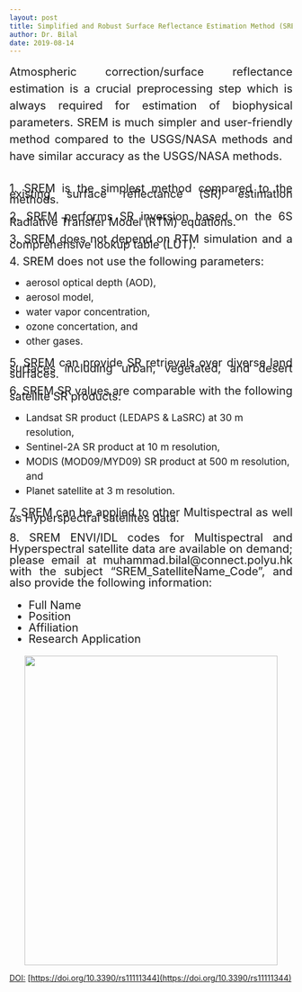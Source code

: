 ```yaml
---
layout: post
title: Simplified and Robust Surface Reflectance Estimation Method (SREM)
author: Dr. Bilal
date: 2019-08-14
---
```


<div style="text-align:justify;line-height:1.5; font-size:15pt">Atmospheric correction/surface reflectance estimation is a crucial preprocessing step which is always required for estimation of biophysical parameters. SREM is much simpler and user-friendly method compared to the USGS/NASA methods and have similar accuracy as the USGS/NASA methods.</div>

<br>
<p style="text-align:justify;line-height:0.5; font-size:15pt">
1. SREM is the simplest method compared to the existing surface reflectance (SR) estimation methods. 
</p>

<p style="text-align:justify;line-height:0.5; font-size:15pt">
2. SREM performs SR inversion based on the 6S Radiative Transfer Model (RTM) equations.
  </p>

<p style="text-align:justify;line-height:0.5; font-size:15pt">
3. SREM does not depend on RTM simulation and a comprehensive lookup table (LUT).
  </p>

<p style="text-align:justify;line-height:0.5; font-size:15pt">
4. SREM does not use the following parameters:
 </p>

<ul style="list-style-type:disc;line-height:1.5; font-size:13pt">
	<li>aerosol optical depth (AOD),</li>
    <li>aerosol model,</li>
    <li>water vapor concentration,</li>
    <li>ozone concertation, and</li>
    <li>other gases.</li>
 </ul>
 
<p style="text-align:justify;line-height:0.5; font-size:15pt">
5. SREM can provide SR retrievals over diverse land surfaces including urban, vegetated, and desert surfaces.
</p>
  
<p style="text-align:justify;line-height:0.5; font-size:15pt">
6. SREM SR values are comparable with the following satellite SR products:
</p>

<ul style="list-style-type:disc;line-height:1.5; font-size:13pt">
      <li>Landsat SR product (LEDAPS & LaSRC) at 30 m resolution,</li>
      <li>Sentinel-2A SR product at 10 m resolution,</li>
      <li>MODIS (MOD09/MYD09) SR product at 500 m resolution, and</li>
      <li>Planet satellite at 3 m resolution.</li>
</ul>

<p style="text-align:justify;line-height:0.5; font-size:15pt">
7. SREM can be applied to other Multispectral as well as Hyperspectral satellites data. 
</p>

<p style="text-align:justify;line-height:1.0; font-size:15pt">
8. SREM ENVI/IDL codes for Multispectral and Hyperspectral satellite data are available on demand; please email at muhammad.bilal@connect.polyu.hk with the subject “SREM_SatelliteName_Code”, and also provide the following information:
</p>
<ul style="list-style-type:disc;line-height:1.0; font-size:15pt">
      <li>Full Name</li>
      <li>Position</li>
      <li>Affiliation</li>
      <li>Research Application</li>
</ul>
<p align="center">
  <img src="https://github.com/rsbilal/rsbilal.github.io/blob/master/image/SREM_Schematic_Diagram.png?raw=true" width="450px" height="550px"/></p>

[DOI:](https://www.mdpi.com/2072-4292/11/11/1344) [https://doi.org/10.3390/rs11111344](https://doi.org/10.3390/rs11111344)


